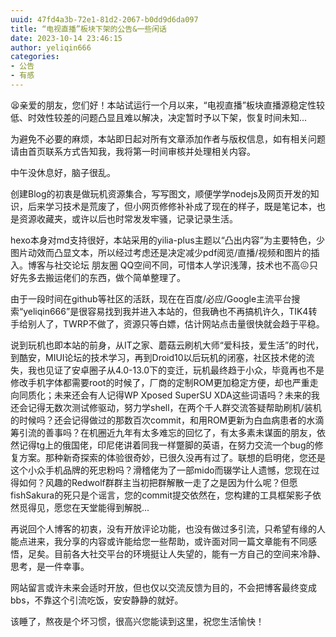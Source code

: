 ```yaml
---
uuid: 47fd4a3b-72e1-81d2-2067-b0dd9d6da097
title: “电视直播”板块下架的公告&一些闲话
date: 2023-10-14 23:46:15
author: yeliqin666
categories:
- 公告
- 有感
---
```

😫亲爱的朋友，您们好！本站试运行一个月以来，“电视直播”板块直播源稳定性较低、时效性较差的问题凸显且难以解决，决定暂时予以下架，恢复时间未知...

为避免不必要的麻烦，本站即日起对所有文章添加作者与版权信息，如有相关问题请由首页联系方式告知我，我将第一时间审核并处理相关内容。

中午没休息好，脑子很乱。

<!-- more -->
创建Blog的初衷是做玩机资源集合，写写图文，顺便学学nodejs及网页开发的知识，后来学习技术是荒废了，但小网页修修补补成了现在的样子，既是笔记本，也是资源收藏夹，或许以后也时常发发牢骚，记录记录生活。

hexo本身对md支持很好，本站采用的yilia-plus主题以“凸出内容”为主要特色，少图片动效而凸显文本，所以经过考虑还是决定减少pdf阅览/直播/视频和图片的插入。博客与社交论坛 朋友圈 QQ空间不同，可惜本人学识浅薄，技术也不高😖只好先多去搬运佬们的东西，做个简单整理了。

由于一段时间在github等社区的活跃，现在在百度/必应/Google主流平台搜索“yeliqin666”是很容易找到我并进入本站的，但我确也不再搞机许久，TIK4转手给别人了，TWRP不做了，资源只等白嫖，估计网站点击量很快就会趋于平稳。

说到玩机也即本站的前身，从IT之家、蘑菇云刷机大师“爱科技，爱生活”的时代，到酷安，MIUI论坛的技术学习，再到Droid10以后玩机的闭塞，社区技术佬的流失，我也见证了安卓圈子从4.0-13.0下的变迁，玩机最终趋于小众，毕竟再也不是修改手机字体都需要root的时候了，厂商的定制ROM更加稳定方便，却也严重走向同质化；未来还会有人记得WP Xposed SuperSU XDA这些词语吗？未来的我还会记得无数次测试修驱动，努力学shell，在两个千人群交流答疑帮助刷机/装机的时候吗？还会记得做过的那数百次commit，和用ROM更新为白血病患者的水滴筹引流的善事吗？在机圈近九年有太多难忘的回忆了，有太多素未谋面的朋友，依然记得tg上的俄国佬，印尼佬讲着同我一样蹩脚的英语，在努力交流一个bug的修复方案。那种新奇探索的体验很奇妙，已很久没再有过了。联想的启明佬，您还是这个小众手机品牌的死忠粉吗？滑稽佬为了一部mido而辍学让人遗憾，您现在过得如何？风趣的Redwolf群群主当初把群解散一走了之是因为什么呢？但愿fishSakura的死只是个谣言，您的commit提交依然在，您构建的工具框架影子依然觅得见，愿您在天堂能得到解脱...

再说回个人博客的初衷，没有开放评论功能，也没有做过多引流，只希望有缘的人能点进来，我分享的内容或许能给您一些帮助，或许面对同一篇文章能有不同感悟，足矣。目前各大社交平台的环境挺让人失望的，能有一方自己的空间来冷静、思考，是一件幸事。

网站留言或许未来会适时开放，但也仅以交流反馈为目的，不会把博客最终变成bbs，不靠这个引流吃饭，安安静静的就好。

该睡了，熬夜是个坏习惯，很高兴您能读到这里，祝您生活愉快！
